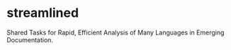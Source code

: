 # streamlined
Shared Tasks for Rapid, Efficient Analysis of Many Languages in Emerging Documentation.
